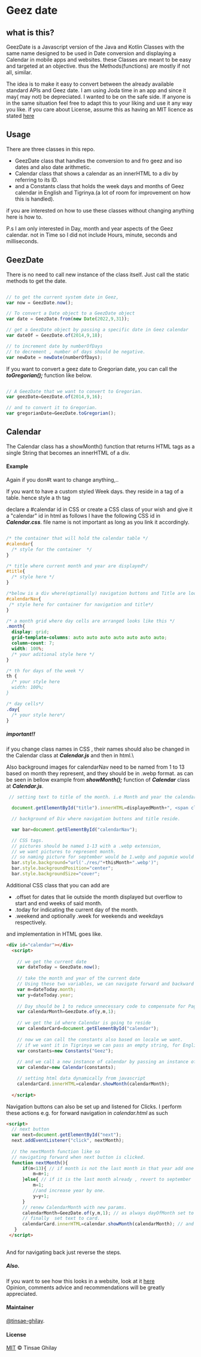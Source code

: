 # Geez date


## what is this?

GeezDate is a Javascript version of the Java and Kotlin Classes with the same name designed to be used in Date conversion and displaying a Calendar in mobile apps and websites.  these Classes are meant to be easy and targeted at an objective. thus the Methods(functions) are mostly if not all, similar.

The idea is to make it easy to convert between the already available standard APIs and Geez date.  I am using Joda time in an app and since it may( may not) be depreciated. I wanted to be on the safe side. If anyone is in the same situation feel free to adapt this to your liking and use it any way you like.
if you care about License, assume this as having an MIT licence as stated [here](https://choosealicense.com/licenses/mit/)


## Usage

There are three classes in this repo. 

  * GeezDate class that handles the conversion to and fro geez and iso dates and also date arithmetic.
  *  Calendar class that shows a calendar as an innerHTML to a div by referring to its ID.
  * and a Constants class that holds the week days and months of Geez calendar in English and Tigrinya.(a lot of room for improvement on how this is handled).

if you are interested on how to use these classes without changing anything here is how to.

P.s I am only interested in Day, month and year aspects of the Geez calendar. not in Time so I did not include Hours, minute, seconds and milliseconds.


## GeezDate

There is no need to call new instance of the class itself. Just call the static methods to get the date.



```javascript

// to get the current system date in Geez,
var now = GeezDate.now(); 

// To convert a Date object to a GeezDate object
var date = GeezDate.from(new Date(2022,9,31)); 

// get a GeezDate object by passing a specific date in Geez calendar
var dateOf = GeezDate.of(2014,9,18);  

// to increment date by numberOfDays 
// to decrement , number of days should be negative.
var newDate = newDate(numberOfDays);


```

If you want to convert a geez date to Gregorian date, you can call the ***toGregorian();*** function like below.


```javascript

// A GeezDate that we want to convert to Gregorian.
var geezDate=GeezDate.of(2014,9,16);

// and to convert it to Gregorian.
var gregorianDate=GeezDate.toGregorian();


```

## Calendar

The Calendar class has a showMonth() function that returns HTML tags as a single String that becomes an innerHTML of a div.

#### Example 

Again if you don#t want to change anything,..

If you want to have a custom styled Week days. they reside in a <th> tag of a table. hence style a th tag

declare a #calendar id in CSS or create a CSS class of your wish and give it a "calendar" id in html as follows
I have the following CSS id in ***Calendar.css***.  file name is not important as long as you link it accordingly.
  
  ``` css
  
  /* the container that will hold the calendar table */
  #calendar{
    /* style for the container  */
  }
  
  /* title where current month and year are displayed*/
  #title{
    /* style here */
  }
  
  /*below is a div where(optionally) navigation buttons and Title are located and background changes dynamically.*/
  #calendarNav{
   /* style here for container for navigation and title*/
  }
  
  /* a month grid where day cells are arranged looks like this */
  .month{
    display: grid;
    grid-template-columns: auto auto auto auto auto auto auto;
    column-count: 7;
    width: 100%;
    /* your aditional style here */
  }
  
  /* th for days of the week */
  th {
    /* your style here 
    width: 100%;
  }
  
  /* day cells*/ 
  .day{
    /* your style here*/
  }
  
  ```
  
 ##### important!!
 if you change class names in CSS , their names should also be changed in the Calendar class at ***Calendar.js*** 
 and then in html.\
  
 Also background images for calendarNav need to be named from 1 to 13 based on month they represent, and they should be in .webp format.
 as can be seen in bellow example from ***showMonth();*** function of ***Calendar*** class at ***Calendar.js***.
  
  ``` javascript
   // setting text to title of the month. i.e Month and year the calendar is on.
  
    document.getElementById("title").innerHTML=displayedMonth+", <span class=\"latin\">"+thisYear+"</span>";

    // background of Div where navigation buttons and title reside.
  
    var bar=document.getElementById("calendarNav");

    // CSS tags.
    // pictures should be named 1-13 with a .webp extension,
    // we want pictures to represent month.
    // so naming picture for september would be 1.webp and pagumie would be 13.webp
    bar.style.background="url('./res/"+thisMonth+".webp')";
    bar.style.backgroundPosition="center";
    bar.style.backgroundSize="cover";
  
  ```
 
  
  Additional CSS class that you can add are

* .offset for dates that lie outside the month displayed but overflow to start and end weeks of said month.
* .today for indicating the current day of the month.
* .weekend and optionally .week for weekends and weekdays respectively.
  
and implementation in HTML goes like.
  
```html
<div id="calendar"></div>
  <script>
    
    // we get the current date
    var dateToday = GeezDate.now();
    
    // take the month and year of the current date
    // Using these two variables, we can navigate forward and backward in months and years. 
    var m=dateToday.month;                    
    var y=dateToday.year;
    
    // Day should be 1 to reduce unnecessary code to compensate for Pagumie date error.
    var calendarMonth=GeezDate.of(y,m,1);
    
    // we get the id where Calendar is going to reside
    var calendarCard=document.getElementById("calendar");
    
    // now we can call the constants also based on locale we want. 
    // if we want it in Tigrinya we can pass an empty string, for English we pass "iso"
    var constants=new Constants("Geez");
    
    // and we call a new instance of calendar by passing an instance of Constants
    var calendar=new Calendar(constants);

    // setting html data dynamically from javascript 
    calendarCard.innerHTML=calendar.showMonth(calendarMonth); 
    
  </script>
  ```
  Navigation buttons can also be set up and listened for Clicks.  I perform these actions e.g. for forward navigation in *calendar.html* as such 
  
  
  ```html
  <script>
    // next button
    var next=document.getElementById("next"); 
    next.addEventListener("click", nextMonth);
    
    // the nextMonth function like so
    // navigating forward when next button is clicked. 
    function nextMonth(){
        if(m<13){ // if month is not the last month in that year add one
            m=m+1;
        }else{ // if it is the last month already , revert to september
            m=1;
            //and increase year by one.
            y=y+1;
        }
        // renew CalendarMonth with new params.
        calendarMonth=GeezDate.of(y,m,1); // as always dayOfMonth set to 1;
        // finally  set text to card.
        calendarCard.innerHTML=calendar.showMonth(calendarMonth); // and we are done.
     }
   </script>
   
  ```
    
And for navigating back just reverse the steps. 

##### Also.
If you want to see how this looks in a website, look at it [here](https://tinsae-ghilay.github.io/calendar.html)\
Opinion, comments advice and recommendations will be greatly appreciated.

#### Maintainer
  
[@tinsae-ghilay](https://github.com/tinsae-ghilay).
    
#### License

[MIT](https://choosealicense.com/licenses/mit/) © Tinsae Ghilay
